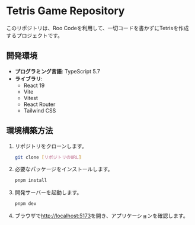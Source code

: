 # Tetris Game Repository

このリポジトリは、Roo Codeを利用して、一切コードを書かずにTetrisを作成するプロジェクトです。

## 開発環境

- **プログラミング言語**: TypeScript 5.7
- **ライブラリ**:
  - React 19
  - Vite
  - Vitest
  - React Router
  - Tailwind CSS

## 環境構築方法

1. リポジトリをクローンします。
   ```bash
   git clone [リポジトリのURL]
   ```

2. 必要なパッケージをインストールします。
   ```bash
   pnpm install
   ```

3. 開発サーバーを起動します。
   ```bash
   pnpm dev
   ```

4. ブラウザで[http://localhost:5173](http://localhost:5173)を開き、アプリケーションを確認します。
